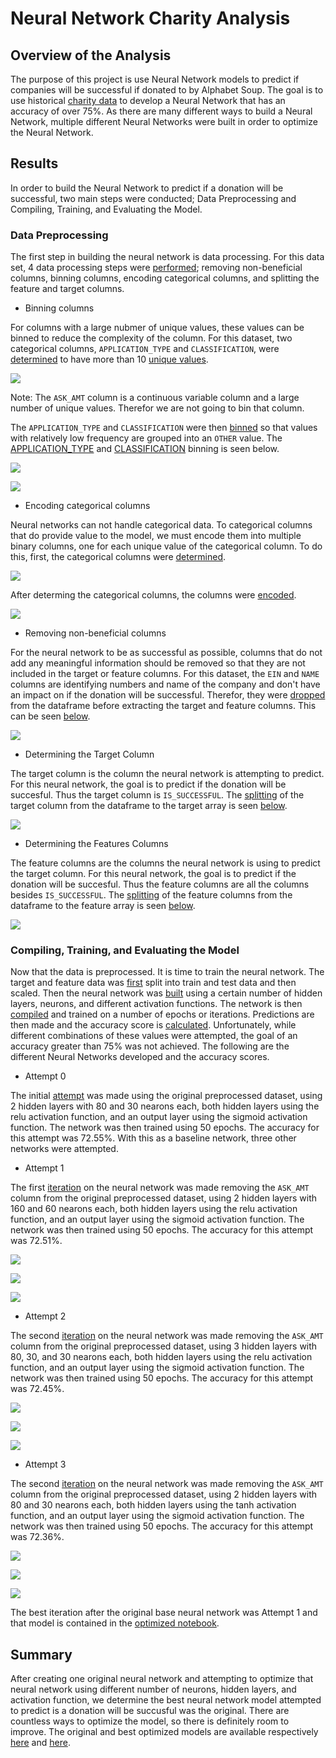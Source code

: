 # Neural Network Charity Analysis

## Overview of the Analysis

The purpose of this project is use Neural Network models to predict if companies will be successful if donated to by Alphabet Soup. The goal is to use historical [charity data](https://github.com/aricciardelli2/UCB-Projects/tree/main/neural_network_charity_analysis/Resources) to develop a Neural Network that has an accuracy of over 75%. As there are many different ways to build a Neural Network, multiple different Neural Networks were built in order to optimize the Neural Network.

## Results

In order to build the Neural Network to predict if a donation will be successful, two main steps were conducted; Data Preprocessing and Compiling, Training, and Evaluating the Model.

### Data Preprocessing

The first step in building the neural network is data processing. For this data set, 4 data processing steps were [performed](https://github.com/aricciardelli2/UCB-Projects/blob/main/neural_network_charity_analysis/AlphabetSoupCharity.ipynb); removing non-beneficial columns, binning columns, encoding categorical columns, and splitting the feature and target columns.

* Binning columns

For columns with a large nubmer of unique values, these values can be binned to reduce the complexity of the column. For this dataset, two categorical columns, `APPLICATION_TYPE` and `CLASSIFICATION`, were [determined](https://github.com/aricciardelli2/UCB-Projects/blob/main/neural_network_charity_analysis/AlphabetSoupCharity.ipynb) to have more than 10 [unique values](https://github.com/aricciardelli2/UCB-Projects/blob/main/neural_network_charity_analysis/Analysis/number_unique.png).

![](https://github.com/aricciardelli2/UCB-Projects/blob/main/neural_network_charity_analysis/Analysis/number_unique.png)

Note: The `ASK_AMT` column is a continuous variable column and a large number of unique values. Therefor we are not going to bin that column.

The `APPLICATION_TYPE` and `CLASSIFICATION` were then [binned](https://github.com/aricciardelli2/UCB-Projects/blob/main/neural_network_charity_analysis/AlphabetSoupCharity.ipynb) so that values with relatively low frequency are grouped into an `OTHER` value. The [APPLICATION_TYPE](https://github.com/aricciardelli2/UCB-Projects/blob/main/neural_network_charity_analysis/Analysis/application_type_binning.png) and [CLASSIFICATION](https://github.com/aricciardelli2/UCB-Projects/blob/main/neural_network_charity_analysis/Analysis/classification_binning.png) binning is seen below.

![](https://github.com/aricciardelli2/UCB-Projects/blob/main/neural_network_charity_analysis/Analysis/application_type_binning.png)

![](https://github.com/aricciardelli2/UCB-Projects/blob/main/neural_network_charity_analysis/Analysis/classification_binning.png)

* Encoding categorical columns

Neural networks can not handle categorical data. To categorical columns that do provide value to the model, we must encode them into multiple binary columns, one for each unique value of the categorical column. To do this, first, the categorical columns were [determined](https://github.com/aricciardelli2/UCB-Projects/blob/main/neural_network_charity_analysis/AlphabetSoupCharity.ipynb).

![](https://github.com/aricciardelli2/UCB-Projects/blob/main/neural_network_charity_analysis/Analysis/categorical_columns.png)

After determing the categorical columns, the columns were [encoded](https://github.com/aricciardelli2/UCB-Projects/blob/main/neural_network_charity_analysis/AlphabetSoupCharity.ipynb).

![](https://github.com/aricciardelli2/UCB-Projects/blob/main/neural_network_charity_analysis/Analysis/encoded_columns.png)

* Removing non-beneficial columns

For the neural network to be as successful as possible, columns that do not add any meaningful information should be removed so that they are not included in the target or feature columns. For this dataset, the `EIN` and `NAME` columns are identifying numbers and name of the company and don't have an impact on if the donation will be successful. Therefor, they were [dropped](https://github.com/aricciardelli2/UCB-Projects/blob/main/neural_network_charity_analysis/AlphabetSoupCharity.ipynb) from the dataframe before extracting the target and feature columns. This can be seen [below](https://github.com/aricciardelli2/UCB-Projects/blob/main/neural_network_charity_analysis/Analysis/removed_columns.png).

![](https://github.com/aricciardelli2/UCB-Projects/blob/main/neural_network_charity_analysis/Analysis/removed_columns.png)

* Determining the Target Column

The target column is the column the neural network is attempting to predict. For this neural network, the goal is to predict if the donation will be succesful. Thus the target column is `IS_SUCCESSFUL`. The [splitting](https://github.com/aricciardelli2/UCB-Projects/blob/main/neural_network_charity_analysis/AlphabetSoupCharity.ipynb) of the target column from the dataframe to the target array is seen [below](https://github.com/aricciardelli2/UCB-Projects/blob/main/neural_network_charity_analysis/Analysis/target_features.png).

![](https://github.com/aricciardelli2/UCB-Projects/blob/main/neural_network_charity_analysis/Analysis/target_features.png)

* Determining the Features Columns

The feature columns are the columns the neural network is using to predict the target column. For this neural network, the goal is to predict if the donation will be succesful. Thus the feature columns are all the columns besides `IS_SUCCESSFUL`. The [splitting](https://github.com/aricciardelli2/UCB-Projects/blob/main/neural_network_charity_analysis/AlphabetSoupCharity.ipynb) of the feature columns from the dataframe to the feature array is seen [below](https://github.com/aricciardelli2/UCB-Projects/blob/main/neural_network_charity_analysis/Analysis/target_features.png).

![](https://github.com/aricciardelli2/UCB-Projects/blob/main/neural_network_charity_analysis/Analysis/target_features.png)

### Compiling, Training, and Evaluating the Model

Now that the data is preprocessed. It is time to train the neural network. The target and feature data was [first](https://github.com/aricciardelli2/UCB-Projects/blob/main/neural_network_charity_analysis/AlphabetSoupCharity.ipynb) split into train and test data and then scaled. Then the neural network was [built](https://github.com/aricciardelli2/UCB-Projects/blob/main/neural_network_charity_analysis/AlphabetSoupCharity.ipynb) using a certain number of hidden layers, neurons, and different activation functions. The network is then [compiled](https://github.com/aricciardelli2/UCB-Projects/blob/main/neural_network_charity_analysis/AlphabetSoupCharity.ipynb) and trained on a number of epochs or iterations. Predictions are then made and the accuracy score is [calculated](https://github.com/aricciardelli2/UCB-Projects/blob/main/neural_network_charity_analysis/AlphabetSoupCharity.ipynb). Unfortunately, while different combinations of these values were attempted, the goal of an accuracy greater than 75% was not achieved. The following are the different Neural Networks developed and the accuracy scores.

* Attempt 0

The initial [attempt](https://github.com/aricciardelli2/UCB-Projects/blob/main/neural_network_charity_analysis/AlphabetSoupCharity.ipynb) was made using the original preprocessed dataset, using 2 hidden layers with 80 and 30 nearons each, both hidden layers using the relu activation function, and an output layer using the sigmoid activation function. The network was then trained using 50 epochs. The accuracy for this attempt was 72.55%. With this as a baseline network, three other networks were attempted.

* Attempt 1

The first [iteration](https://github.com/aricciardelli2/UCB-Projects/blob/main/neural_network_charity_analysis/AlphabetSoupCharity.ipynb) on the neural network was made removing the `ASK_AMT` column from the original preprocessed dataset, using 2 hidden layers with 160 and 60 nearons each, both hidden layers using the relu activation function, and an output layer using the sigmoid activation function. The network was then trained using 50 epochs. The accuracy for this attempt was 72.51%.

![](https://github.com/aricciardelli2/UCB-Projects/blob/main/neural_network_charity_analysis/Analysis/attempt_1_neurons.png)

![](https://github.com/aricciardelli2/UCB-Projects/blob/main/neural_network_charity_analysis/Analysis/attempt_1_summary.png)

![](https://github.com/aricciardelli2/UCB-Projects/blob/main/neural_network_charity_analysis/Analysis/attempt_1_accuracy.png)

* Attempt 2

The second [iteration](https://github.com/aricciardelli2/UCB-Projects/blob/main/neural_network_charity_analysis/AlphabetSoupCharity_Optimzation.ipynb) on the neural network was made removing the `ASK_AMT` column from the original preprocessed dataset, using 3 hidden layers with 80, 30, and 30 nearons each, both hidden layers using the relu activation function, and an output layer using the sigmoid activation function. The network was then trained using 50 epochs. The accuracy for this attempt was 72.45%.

![](https://github.com/aricciardelli2/UCB-Projects/blob/main/neural_network_charity_analysis/Analysis/attempt_2_layers.png)

![](https://github.com/aricciardelli2/UCB-Projects/blob/main/neural_network_charity_analysis/Analysis/attempt_2_summary.png)

![](https://github.com/aricciardelli2/UCB-Projects/blob/main/neural_network_charity_analysis/Analysis/attempt_2_accuracy.png)

* Attempt 3

The second [iteration](https://github.com/aricciardelli2/UCB-Projects/blob/main/neural_network_charity_analysis/AlphabetSoupCharity_Optimzation.ipynb) on the neural network was made removing the `ASK_AMT` column from the original preprocessed dataset, using 2 hidden layers with 80 and 30 nearons each, both hidden layers using the tanh activation function, and an output layer using the sigmoid activation function. The network was then trained using 50 epochs. The accuracy for this attempt was 72.36%.

![](https://github.com/aricciardelli2/UCB-Projects/blob/main/neural_network_charity_analysis/Analysis/attempt_3_function.png)

![](https://github.com/aricciardelli2/UCB-Projects/blob/main/neural_network_charity_analysis/Analysis/attempt_3_summary.png)

![](https://github.com/aricciardelli2/UCB-Projects/blob/main/neural_network_charity_analysis/Analysis/attempt_3_accuracy.png)

The best iteration after the original base neural network was Attempt 1 and that model is contained in the [optimized notebook](https://github.com/aricciardelli2/UCB-Projects/blob/main/neural_network_charity_analysis/AlphabetSoupCharity_Optimzation.ipynb).

## Summary

After creating one original neural network and attempting to optimize that neural network using different number of neurons, hidden layers, and activation function, we determine the best neural network model attempted to predict is a donation will be succusful was the original. There are countless ways to optimize the model, so there is definitely room to improve. The original and best optimized models are available respectively [here](https://github.com/aricciardelli2/UCB-Projects/blob/main/neural_network_charity_analysis/AlphabetSoupCharity.h5) and [here](https://github.com/aricciardelli2/UCB-Projects/blob/main/neural_network_charity_analysis/AlphabetSoupCharity_Optimization.h5).
